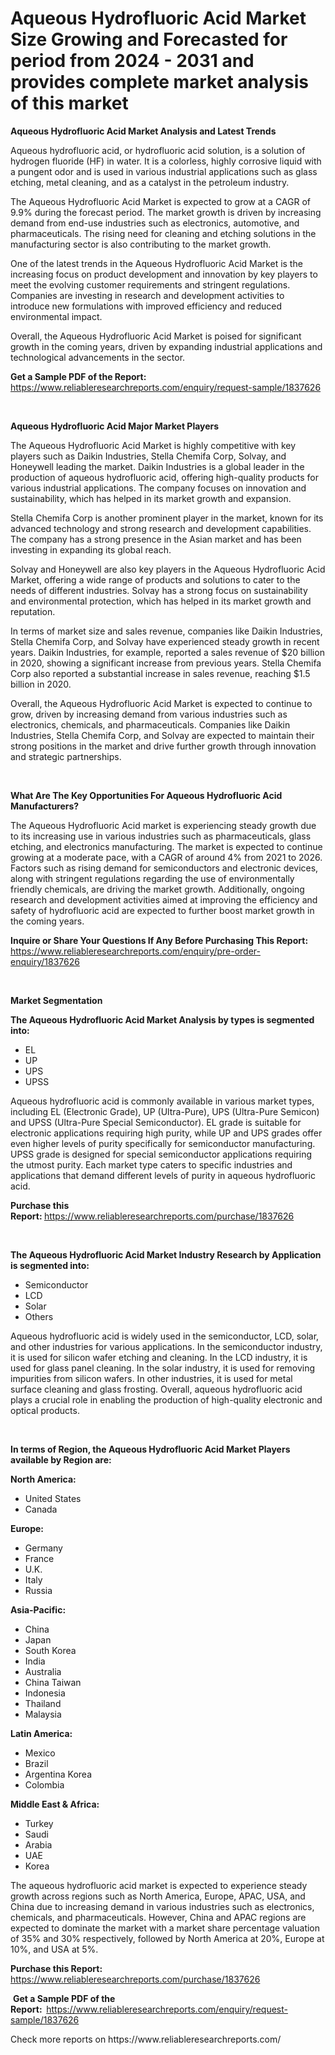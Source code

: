<p><h1>Aqueous Hydrofluoric Acid Market Size Growing and Forecasted for period from 2024 - 2031 and provides complete market analysis of this market</h1></p><p><strong>Aqueous Hydrofluoric Acid Market Analysis and Latest Trends</strong></p>
<p><p>Aqueous hydrofluoric acid, or hydrofluoric acid solution, is a solution of hydrogen fluoride (HF) in water. It is a colorless, highly corrosive liquid with a pungent odor and is used in various industrial applications such as glass etching, metal cleaning, and as a catalyst in the petroleum industry.</p><p>The Aqueous Hydrofluoric Acid Market is expected to grow at a CAGR of 9.9% during the forecast period. The market growth is driven by increasing demand from end-use industries such as electronics, automotive, and pharmaceuticals. The rising need for cleaning and etching solutions in the manufacturing sector is also contributing to the market growth.</p><p>One of the latest trends in the Aqueous Hydrofluoric Acid Market is the increasing focus on product development and innovation by key players to meet the evolving customer requirements and stringent regulations. Companies are investing in research and development activities to introduce new formulations with improved efficiency and reduced environmental impact.</p><p>Overall, the Aqueous Hydrofluoric Acid Market is poised for significant growth in the coming years, driven by expanding industrial applications and technological advancements in the sector.</p></p>
<p><strong>Get a Sample PDF of the Report:&nbsp;</strong> <a href="https://www.reliableresearchreports.com/enquiry/request-sample/1837626">https://www.reliableresearchreports.com/enquiry/request-sample/1837626</a></p>
<p>&nbsp;</p>
<p><strong>Aqueous Hydrofluoric Acid Major Market Players</strong></p>
<p><p>The Aqueous Hydrofluoric Acid Market is highly competitive with key players such as Daikin Industries, Stella Chemifa Corp, Solvay, and Honeywell leading the market. Daikin Industries is a global leader in the production of aqueous hydrofluoric acid, offering high-quality products for various industrial applications. The company focuses on innovation and sustainability, which has helped in its market growth and expansion.</p><p>Stella Chemifa Corp is another prominent player in the market, known for its advanced technology and strong research and development capabilities. The company has a strong presence in the Asian market and has been investing in expanding its global reach.</p><p>Solvay and Honeywell are also key players in the Aqueous Hydrofluoric Acid Market, offering a wide range of products and solutions to cater to the needs of different industries. Solvay has a strong focus on sustainability and environmental protection, which has helped in its market growth and reputation.</p><p>In terms of market size and sales revenue, companies like Daikin Industries, Stella Chemifa Corp, and Solvay have experienced steady growth in recent years. Daikin Industries, for example, reported a sales revenue of $20 billion in 2020, showing a significant increase from previous years. Stella Chemifa Corp also reported a substantial increase in sales revenue, reaching $1.5 billion in 2020.</p><p>Overall, the Aqueous Hydrofluoric Acid Market is expected to continue to grow, driven by increasing demand from various industries such as electronics, chemicals, and pharmaceuticals. Companies like Daikin Industries, Stella Chemifa Corp, and Solvay are expected to maintain their strong positions in the market and drive further growth through innovation and strategic partnerships.</p></p>
<p>&nbsp;</p>
<p><strong>What Are The Key Opportunities For Aqueous Hydrofluoric Acid Manufacturers?</strong></p>
<p><p>The Aqueous Hydrofluoric Acid market is experiencing steady growth due to its increasing use in various industries such as pharmaceuticals, glass etching, and electronics manufacturing. The market is expected to continue growing at a moderate pace, with a CAGR of around 4% from 2021 to 2026. Factors such as rising demand for semiconductors and electronic devices, along with stringent regulations regarding the use of environmentally friendly chemicals, are driving the market growth. Additionally, ongoing research and development activities aimed at improving the efficiency and safety of hydrofluoric acid are expected to further boost market growth in the coming years.</p></p>
<p><strong>Inquire or Share Your Questions If Any Before Purchasing This Report:</strong> <a href="https://www.reliableresearchreports.com/enquiry/pre-order-enquiry/1837626">https://www.reliableresearchreports.com/enquiry/pre-order-enquiry/1837626</a></p>
<p>&nbsp;</p>
<p><strong>Market Segmentation</strong></p>
<p><strong>The Aqueous Hydrofluoric Acid Market Analysis by types is segmented into:</strong></p>
<p><ul><li>EL</li><li>UP</li><li>UPS</li><li>UPSS</li></ul></p>
<p><p>Aqueous hydrofluoric acid is commonly available in various market types, including EL (Electronic Grade), UP (Ultra-Pure), UPS (Ultra-Pure Semicon) and UPSS (Ultra-Pure Special Semiconductor). EL grade is suitable for electronic applications requiring high purity, while UP and UPS grades offer even higher levels of purity specifically for semiconductor manufacturing. UPSS grade is designed for special semiconductor applications requiring the utmost purity. Each market type caters to specific industries and applications that demand different levels of purity in aqueous hydrofluoric acid.</p></p>
<p><strong>Purchase this Report:&nbsp;</strong><a href="https://www.reliableresearchreports.com/purchase/1837626">https://www.reliableresearchreports.com/purchase/1837626</a></p>
<p>&nbsp;</p>
<p><strong>The Aqueous Hydrofluoric Acid Market Industry Research by Application is segmented into:</strong></p>
<p><ul><li>Semiconductor</li><li>LCD</li><li>Solar</li><li>Others</li></ul></p>
<p><p>Aqueous hydrofluoric acid is widely used in the semiconductor, LCD, solar, and other industries for various applications. In the semiconductor industry, it is used for silicon wafer etching and cleaning. In the LCD industry, it is used for glass panel cleaning. In the solar industry, it is used for removing impurities from silicon wafers. In other industries, it is used for metal surface cleaning and glass frosting. Overall, aqueous hydrofluoric acid plays a crucial role in enabling the production of high-quality electronic and optical products.</p></p>
<p>&nbsp;</p>
<p><strong>In terms of Region, the Aqueous Hydrofluoric Acid Market Players available by Region are:</strong></p>
<p>
    <p> <strong> North America: </strong>
        <ul>
            <li>United States</li>
            <li>Canada</li>
        </ul>
        </p> 
    <p> <strong> Europe: </strong>
        <ul>
            <li>Germany</li>
            <li>France</li>
            <li>U.K.</li>
            <li>Italy</li>
            <li>Russia</li>
        </ul>
        </p> 
    <p> <strong> Asia-Pacific: </strong>
        <ul>
            <li>China</li>
            <li>Japan</li>
            <li>South Korea</li>
            <li>India</li>
            <li>Australia</li>
            <li>China Taiwan</li>
            <li>Indonesia</li>
            <li>Thailand</li>
            <li>Malaysia</li>
        </ul>
        </p> 
    <p> <strong> Latin America: </strong>
        <ul>
            <li>Mexico</li>
            <li>Brazil</li>
            <li>Argentina Korea</li>
            <li>Colombia</li>
        </ul>
        </p> 
    <p> <strong> Middle East & Africa: </strong>
        <ul>
            <li>Turkey</li>
            <li>Saudi</li>
            <li>Arabia</li>
            <li>UAE</li>
            <li>Korea</li>
        </ul>
    </p>
    </p>
<p><p>The aqueous hydrofluoric acid market is expected to experience steady growth across regions such as North America, Europe, APAC, USA, and China due to increasing demand in various industries such as electronics, chemicals, and pharmaceuticals. However, China and APAC regions are expected to dominate the market with a market share percentage valuation of 35% and 30% respectively, followed by North America at 20%, Europe at 10%, and USA at 5%.</p></p>
<p><strong>Purchase this Report: </strong><a href="https://www.reliableresearchreports.com/purchase/1837626">https://www.reliableresearchreports.com/purchase/1837626</a></p>
<p>&nbsp;<strong>Get a Sample PDF of the Report:&nbsp;&nbsp;</strong><a href="https://www.reliableresearchreports.com/enquiry/request-sample/1837626">https://www.reliableresearchreports.com/enquiry/request-sample/1837626</a></p>
<p><strong></strong></p>
<p>Check more reports on https://www.reliableresearchreports.com/</p>